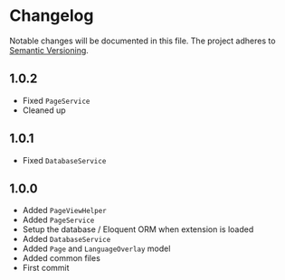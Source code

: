 Changelog
=========

Notable changes will be documented in this file. The project adheres to [Semantic Versioning].

1.0.2
-----

* Fixed `PageService`
* Cleaned up

1.0.1
-----

* Fixed `DatabaseService`

1.0.0
-----

* Added `PageViewHelper`
* Added `PageService`
* Setup the database / Eloquent ORM when extension is loaded
* Added `DatabaseService`
* Added `Page` and `LanguageOverlay` model
* Added common files
* First commit

[Semantic Versioning]: http://semver.org "Semantic Versioning"
